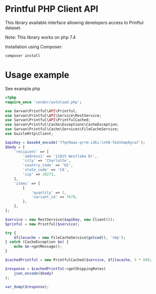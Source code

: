 # Printful PHP Client API
This library available interface allowing developers access to Prinftul dataset.

Note:
This library works on php  7.4

Installation using Composer:

`composer install`

# Usage example

See example.php

```php
<?php
require_once 'vendor/autoload.php';

use Sarvan\Printful\API\Printful;
use Sarvan\Printful\API\Service\RestService;
use Sarvan\Printful\API\PrintfulCached;
use Sarvan\Printful\Cache\Exceptions\CacheException;
use Sarvan\Printful\Cache\Services\FileCacheService;
use GuzzleHttp\Client;

$apiKey = base64_encode('77qn9aax-qrrm-idki:lnh0-fm2nhmp0yca7');
$body = [
    'recipient' => [
        'address1' => '11025 Westlake Dr',
        'city' => 'Charlotte',
        'country_code' => 'US',
        'state_code' => 'CA',
        'zip' => 28273,
    ],
    'items' => [
        [
            'quantity' => 2,
            'variant_id' => 7679,
        ],
    ],
];

$service = new RestService($apiKey, new Client());
$prinful = new Printful($service);

try {
    $filecache = new FileCacheService(getcwd(), 'tmp');
} catch (CacheException $e) {
    echo $e->getMessage();
}

$cachedPrintful = new PrintfulCached($service, $filecache, 5 * 60);

$response = $cachedPrintful->getShippingRates(
    json_encode($body)
);

var_dump($response);

```
